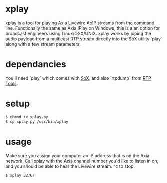 xplay
=====
xplay is a tool for playing Axia Livewire AoIP streams from the command line. Functionally the same as Axia iPlay on Windows, this is a an option for broadcast engineers using Linux/OSX/UNIX. xplay works by piping the audio payload from a multicast RTP stream directly into the SoX utility \`play\` along with a few stream parameters. 

dependancies
=====
You'll need \`play\` which comes with <a href = "http://sox.sourceforge.net/">SoX</a>, and also \`rtpdump\` from <a href = "http://www.cs.columbia.edu/irt/software/rtptools/">RTP Tools</a>.

setup
=====
```bash
$ chmod +x xplay.py
$ cp xplay.py /usr/bin/xplay
```
usage
=====
Make sure you assign your computer an IP address that is on the Axia network. Call xplay with the Axia channel number you'd like to listen in on, and you should be able to hear the Livewire stream. ^c to stop.
```bash
$ xplay 32767
```
